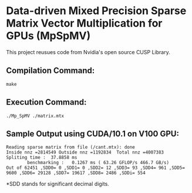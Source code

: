 # Data-driven Mixed Precision Sparse Matrix Vector Multiplication for GPUs (MpSpMV)

This project reusues code from Nvidia's open source CUSP Library.

## Compilation Command:
```
make
```

## Execution Command:
```
./Mp_SpMV ./matrix.mtx
```

## Sample Output using CUDA/10.1 on V100 GPU:
```
Reading sparse matrix from file (/cant.mtx): done
Inside nnz =2814549 Outside nnz =1192834  Total nnz =4007383
Spliting time :  37.8858 ms
        benchmarking :   0.1267 ms ( 63.26 GFLOP/s 466.7 GB/s)
Out of 62451 ,SDD0= 0 ,SDD1= 0 ,SDD2= 12 ,SDD3= 93 ,SDD4= 961 ,SDD5= 9600 ,SDD6= 29128 ,SDD7= 19617 ,SDD8= 2486 ,SDDi= 554
```
*SDD stands for significant decimal digits.
